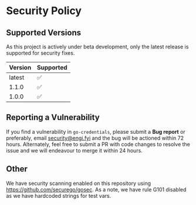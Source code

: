 # Security Policy

## Supported Versions

As this project is actively under beta development, only the latest release is supported for security fixes.

| Version | Supported          |
| ------- | ------------------ |
| latest  | :white_check_mark: |
| 1.1.0   | :white_check_mark: |
| 1.0.0   | :white_check_mark: |

## Reporting a Vulnerability

If you find a vulnerability in `go-credentials`, please submit a __Bug report__ or preferably, email security@engi.fyi and the bug will be actioned within 72 hours. Alternately, feel free to submit a PR with code changes to resolve the issue and we will endeavour to merge it within 24 hours.

## Other

We have security scanning enabled on this repository using https://github.com/securego/gosec. As a note, we have rule G101 disabled as we have hardcoded strings for test vars.
